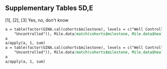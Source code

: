 ## Supplementary Tables 5D,E
[1], [2], [3] Yes, no, don't know
```markdown
a = table(factor(GINA.cal(cohorts$milestone), levels = c("Well Controlled", "Partly Controlled", 
    "Uncontrolled")), Mile.data[match(cohorts$milestone, Mile.data$healthCode), "prevent_ed"])
a
a/apply(a, 1, sum)
a = table(factor(GINA.cal(cohorts$milestone), levels = c("Well Controlled", "Partly Controlled", 
    "Uncontrolled")), Mile.data[match(cohorts$milestone, Mile.data$healthCode), "prevent_visit"])
a
a/apply(a, 1, sum)
```

